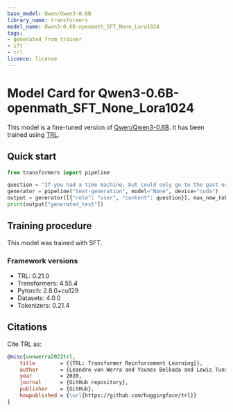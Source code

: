 ```yaml
---
base_model: Qwen/Qwen3-0.6B
library_name: transformers
model_name: Qwen3-0.6B-openmath_SFT_None_Lora1024
tags:
- generated_from_trainer
- sft
- trl
licence: license
---
```


# Model Card for Qwen3-0.6B-openmath_SFT_None_Lora1024

This model is a fine-tuned version of [Qwen/Qwen3-0.6B](https://huggingface.co/Qwen/Qwen3-0.6B).
It has been trained using [TRL](https://github.com/huggingface/trl).

## Quick start

```python
from transformers import pipeline

question = "If you had a time machine, but could only go to the past or the future once and never return, which would you choose and why?"
generator = pipeline("text-generation", model="None", device="cuda")
output = generator([{"role": "user", "content": question}], max_new_tokens=128, return_full_text=False)[0]
print(output["generated_text"])
```

## Training procedure

 


This model was trained with SFT.

### Framework versions

- TRL: 0.21.0
- Transformers: 4.55.4
- Pytorch: 2.8.0+cu129
- Datasets: 4.0.0
- Tokenizers: 0.21.4

## Citations



Cite TRL as:
    
```bibtex
@misc{vonwerra2022trl,
	title        = {{TRL: Transformer Reinforcement Learning}},
	author       = {Leandro von Werra and Younes Belkada and Lewis Tunstall and Edward Beeching and Tristan Thrush and Nathan Lambert and Shengyi Huang and Kashif Rasul and Quentin Gallou{\'e}dec},
	year         = 2020,
	journal      = {GitHub repository},
	publisher    = {GitHub},
	howpublished = {\url{https://github.com/huggingface/trl}}
}
```
